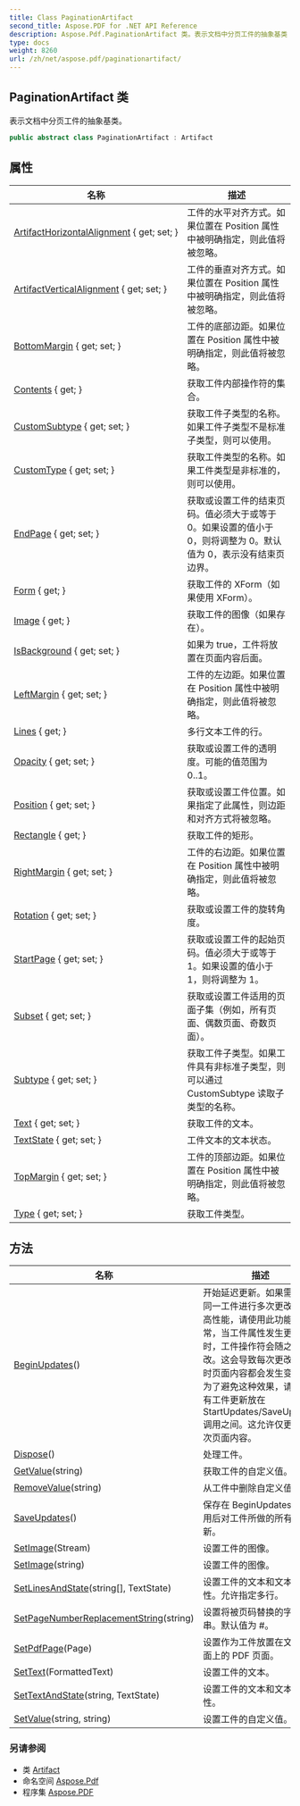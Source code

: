 ```yaml
---
title: Class PaginationArtifact
second_title: Aspose.PDF for .NET API Reference
description: Aspose.Pdf.PaginationArtifact 类。表示文档中分页工件的抽象基类
type: docs
weight: 8260
url: /zh/net/aspose.pdf/paginationartifact/
---
```

## PaginationArtifact 类

表示文档中分页工件的抽象基类。

```csharp
public abstract class PaginationArtifact : Artifact
```

## 属性

| 名称 | 描述 |
| --- | --- |
| [ArtifactHorizontalAlignment](../../aspose.pdf/artifact/artifacthorizontalalignment/) { get; set; } | 工件的水平对齐方式。如果位置在 Position 属性中被明确指定，则此值将被忽略。 |
| [ArtifactVerticalAlignment](../../aspose.pdf/artifact/artifactverticalalignment/) { get; set; } | 工件的垂直对齐方式。如果位置在 Position 属性中被明确指定，则此值将被忽略。 |
| [BottomMargin](../../aspose.pdf/artifact/bottommargin/) { get; set; } | 工件的底部边距。如果位置在 Position 属性中被明确指定，则此值将被忽略。 |
| [Contents](../../aspose.pdf/artifact/contents/) { get; } | 获取工件内部操作符的集合。 |
| [CustomSubtype](../../aspose.pdf/artifact/customsubtype/) { get; set; } | 获取工件子类型的名称。如果工件子类型不是标准子类型，则可以使用。 |
| [CustomType](../../aspose.pdf/artifact/customtype/) { get; set; } | 获取工件类型的名称。如果工件类型是非标准的，则可以使用。 |
| [EndPage](../../aspose.pdf/paginationartifact/endpage/) { get; set; } | 获取或设置工件的结束页码。值必须大于或等于 0。如果设置的值小于 0，则将调整为 0。默认值为 0，表示没有结束页边界。 |
| [Form](../../aspose.pdf/artifact/form/) { get; } | 获取工件的 XForm（如果使用 XForm）。 |
| [Image](../../aspose.pdf/artifact/image/) { get; } | 获取工件的图像（如果存在）。 |
| [IsBackground](../../aspose.pdf/artifact/isbackground/) { get; set; } | 如果为 true，工件将放置在页面内容后面。 |
| [LeftMargin](../../aspose.pdf/artifact/leftmargin/) { get; set; } | 工件的左边距。如果位置在 Position 属性中被明确指定，则此值将被忽略。 |
| [Lines](../../aspose.pdf/artifact/lines/) { get; } | 多行文本工件的行。 |
| [Opacity](../../aspose.pdf/artifact/opacity/) { get; set; } | 获取或设置工件的透明度。可能的值范围为 0..1。 |
| [Position](../../aspose.pdf/artifact/position/) { get; set; } | 获取或设置工件位置。如果指定了此属性，则边距和对齐方式将被忽略。 |
| [Rectangle](../../aspose.pdf/artifact/rectangle/) { get; } | 获取工件的矩形。 |
| [RightMargin](../../aspose.pdf/artifact/rightmargin/) { get; set; } | 工件的右边距。如果位置在 Position 属性中被明确指定，则此值将被忽略。 |
| [Rotation](../../aspose.pdf/artifact/rotation/) { get; set; } | 获取或设置工件的旋转角度。 |
| [StartPage](../../aspose.pdf/paginationartifact/startpage/) { get; set; } | 获取或设置工件的起始页码。值必须大于或等于 1。如果设置的值小于 1，则将调整为 1。 |
| [Subset](../../aspose.pdf/paginationartifact/subset/) { get; set; } | 获取或设置工件适用的页面子集（例如，所有页面、偶数页面、奇数页面）。 |
| [Subtype](../../aspose.pdf/artifact/subtype/) { get; set; } | 获取工件子类型。如果工件具有非标准子类型，则可以通过 CustomSubtype 读取子类型的名称。 |
| [Text](../../aspose.pdf/artifact/text/) { get; set; } | 获取工件的文本。 |
| [TextState](../../aspose.pdf/artifact/textstate/) { get; set; } | 工件文本的文本状态。 |
| [TopMargin](../../aspose.pdf/artifact/topmargin/) { get; set; } | 工件的顶部边距。如果位置在 Position 属性中被明确指定，则此值将被忽略。 |
| [Type](../../aspose.pdf/artifact/type/) { get; set; } | 获取工件类型。 |

## 方法

| 名称 | 描述 |
| --- | --- |
| [BeginUpdates](../../aspose.pdf/artifact/beginupdates/)() | 开始延迟更新。如果需要对同一工件进行多次更改以提高性能，请使用此功能。通常，当工件属性发生更改时，工件操作符会随之更改。这会导致每次更改工件时页面内容都会发生变化。为了避免这种效果，请将所有工件更新放在 StartUpdates/SaveUpdates 调用之间。这允许仅更改一次页面内容。 |
| [Dispose](../../aspose.pdf/artifact/dispose/)() | 处理工件。 |
| [GetValue](../../aspose.pdf/artifact/getvalue/)(string) | 获取工件的自定义值。 |
| [RemoveValue](../../aspose.pdf/artifact/removevalue/)(string) | 从工件中删除自定义值。 |
| [SaveUpdates](../../aspose.pdf/artifact/saveupdates/)() | 保存在 BeginUpdates() 调用后对工件所做的所有更新。 |
| [SetImage](../../aspose.pdf/artifact/setimage/)(Stream) | 设置工件的图像。 |
| [SetImage](../../aspose.pdf/artifact/setimage/)(string) | 设置工件的图像。 |
| [SetLinesAndState](../../aspose.pdf/artifact/setlinesandstate/)(string[], TextState) | 设置工件的文本和文本属性。允许指定多行。 |
| [SetPageNumberReplacementString](../../aspose.pdf/artifact/setpagenumberreplacementstring/)(string) | 设置将被页码替换的字符串。默认值为 #。 |
| [SetPdfPage](../../aspose.pdf/artifact/setpdfpage/)(Page) | 设置作为工件放置在文档页面上的 PDF 页面。 |
| [SetText](../../aspose.pdf/artifact/settext/)(FormattedText) | 设置工件的文本。 |
| [SetTextAndState](../../aspose.pdf/artifact/settextandstate/)(string, TextState) | 设置工件的文本和文本属性。 |
| [SetValue](../../aspose.pdf/artifact/setvalue/)(string, string) | 设置工件的自定义值。 |

### 另请参阅

* 类 [Artifact](../artifact/)
* 命名空间 [Aspose.Pdf](../../aspose.pdf/)
* 程序集 [Aspose.PDF](../../)